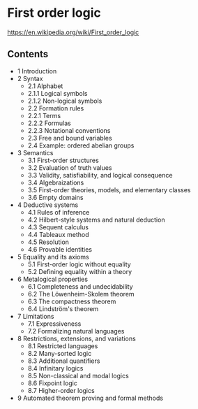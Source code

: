 # First order logic

https://en.wikipedia.org/wiki/First_order_logic



## Contents

- 1 Introduction
- 2 Syntax
  - 2.1 Alphabet
  - 2.1.1 Logical symbols
  - 2.1.2 Non-logical symbols
  - 2.2 Formation rules
  - 2.2.1 Terms
  - 2.2.2 Formulas
  - 2.2.3 Notational conventions
  - 2.3 Free and bound variables
  - 2.4 Example: ordered abelian groups
- 3 Semantics
  - 3.1 First-order structures
  - 3.2 Evaluation of truth values
  - 3.3 Validity, satisfiability, and logical consequence
  - 3.4 Algebraizations
  - 3.5 First-order theories, models, and elementary classes
  - 3.6 Empty domains
- 4 Deductive systems
  - 4.1 Rules of inference
  - 4.2 Hilbert-style systems and natural deduction
  - 4.3 Sequent calculus
  - 4.4 Tableaux method
  - 4.5 Resolution
  - 4.6 Provable identities
- 5 Equality and its axioms
  - 5.1 First-order logic without equality
  - 5.2 Defining equality within a theory
- 6 Metalogical properties
  - 6.1 Completeness and undecidability
  - 6.2 The Löwenheim-Skolem theorem
  - 6.3 The compactness theorem
  - 6.4 Lindström's theorem
- 7 Limitations
  - 7.1 Expressiveness
  - 7.2 Formalizing natural languages
- 8 Restrictions, extensions, and variations
  - 8.1 Restricted languages
  - 8.2 Many-sorted logic
  - 8.3 Additional quantifiers
  - 8.4 Infinitary logics
  - 8.5 Non-classical and modal logics
  - 8.6 Fixpoint logic
  - 8.7 Higher-order logics
- 9 Automated theorem proving and formal methods
